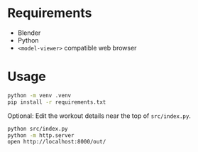 # Requirements

- Blender
- Python
- `<model-viewer>` compatible web browser

# Usage

```bash
python -m venv .venv
pip install -r requirements.txt
```

Optional: Edit the workout details near the top of `src/index.py`.

```bash
python src/index.py
python -m http.server
open http://localhost:8000/out/
```
